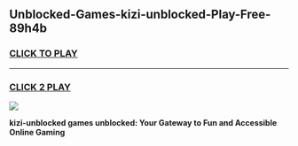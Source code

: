 
## Unblocked-Games-kizi-unblocked-Play-Free-89h4b
<h3>
<a href="https://premium76.site?title=kizi-unblocked&ref=19M">CLICK TO PLAY</a></h3>
<hr>

<h3>
<a href="https://premium76.site?title=kizi-unblocked&ref=19M">CLICK 2 PLAY</a>
  
</h3>

<a href="https://premium76.site?title=kizi-unblocked&ref=19M"><img src="https://clearcache.store/games.png"></a>


**kizi-unblocked games unblocked: Your Gateway to Fun and Accessible Online Gaming**

